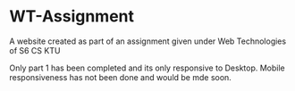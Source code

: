 # WT-Assignment
A website created as part of an assignment given under Web Technologies of S6 CS KTU

Only part 1 has been completed and its only responsive to Desktop. Mobile responsiveness has not been done and would be mde soon.
